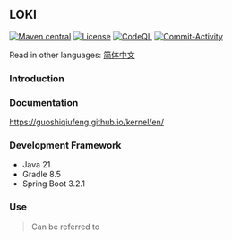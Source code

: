 ## LOKI

[![Maven central](https://img.shields.io/maven-central/v/io.github.guoshiqiufeng/kernel.svg?style=flat-square)](https://search.maven.org/search?q=g:io.github.guoshiqiufeng%20AND%20a:kernel)
[![License](https://img.shields.io/:license-apache-brightgreen.svg?style=flat-square)](http://www.apache.org/licenses/LICENSE-2.0.html)
[![CodeQL](https://github.com/guoshiqiufeng/kernel/actions/workflows/github-code-scanning/codeql/badge.svg)](https://github.com/guoshiqiufeng/kernel/actions/workflows/github-code-scanning/codeql)
[![Commit-Activity](https://img.shields.io/github/commit-activity/m/guoshiqiufeng/kernel)](https://github.com/guoshiqiufeng/kernel/graphs/commit-activity)

Read in other languages: [简体中文](README-zh.md)

### Introduction

### Documentation

https://guoshiqiufeng.github.io/kernel/en/

### Development Framework

- Java 21
- Gradle 8.5
- Spring Boot 3.2.1

### Use

> Can be referred to 
